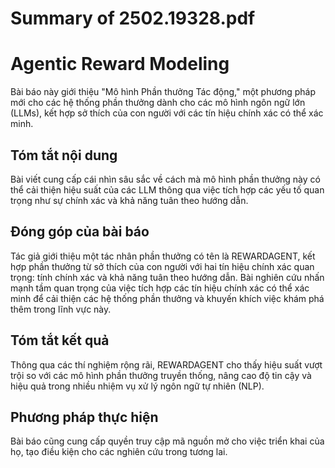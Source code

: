 # Summary of 2502.19328.pdf

# Agentic Reward Modeling

Bài báo này giới thiệu "Mô hình Phần thưởng Tác động," một phương pháp mới cho các hệ thống phần thưởng dành cho các mô hình ngôn ngữ lớn (LLMs), kết hợp sở thích của con người với các tín hiệu chính xác có thể xác minh. 

## Tóm tắt nội dung
Bài viết cung cấp cái nhìn sâu sắc về cách mà mô hình phần thưởng này có thể cải thiện hiệu suất của các LLM thông qua việc tích hợp các yếu tố quan trọng như sự chính xác và khả năng tuân theo hướng dẫn.

## Đóng góp của bài báo
Tác giả giới thiệu một tác nhân phần thưởng có tên là REWARDAGENT, kết hợp phần thưởng từ sở thích của con người với hai tín hiệu chính xác quan trọng: tính chính xác và khả năng tuân theo hướng dẫn. Bài nghiên cứu nhấn mạnh tầm quan trọng của việc tích hợp các tín hiệu chính xác có thể xác minh để cải thiện các hệ thống phần thưởng và khuyến khích việc khám phá thêm trong lĩnh vực này.

## Tóm tắt kết quả
Thông qua các thí nghiệm rộng rãi, REWARDAGENT cho thấy hiệu suất vượt trội so với các mô hình phần thưởng truyền thống, nâng cao độ tin cậy và hiệu quả trong nhiều nhiệm vụ xử lý ngôn ngữ tự nhiên (NLP).

## Phương pháp thực hiện
Bài báo cũng cung cấp quyền truy cập mã nguồn mở cho việc triển khai của họ, tạo điều kiện cho các nghiên cứu trong tương lai.
